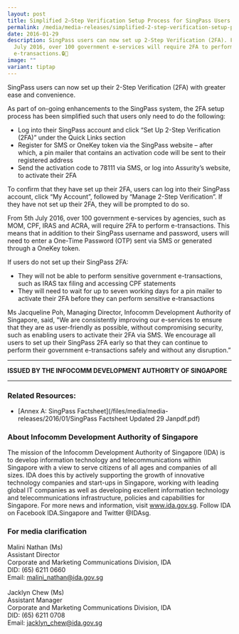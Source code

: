 ```yaml
---
layout: post
title: Simplified 2–Step Verification Setup Process for SingPass Users
permalink: /media/media-releases/simplified-2-step-verification-setup-process-for-singpass-users/
date: 2016-01-29
description: SingPass users can now set up 2-Step Verification (2FA). From 5th
  July 2016, over 100 government e-services will require 2FA to perform
  e-transactions.🔒📱
image: ""
variant: tiptap
---
```

SingPass users can now set up their 2-Step Verification (2FA) with greater ease and convenience.

As part of on-going enhancements to the SingPass system, the 2FA setup process has been simplified such that users only need to do the following:

* Log into their SingPass account and click “Set Up 2-Step Verification (2FA)” under the Quick Links section
* Register for SMS or OneKey token via the SingPass website – after which, a pin mailer that contains an activation code will be sent to their registered address
* Send the activation code to 78111 via SMS, or log into Assurity’s website, to activate their 2FA

To confirm that they have set up their 2FA, users can log into their SingPass account, click “My Account”, followed by “Manage 2-Step Verification”. If they have not set up their 2FA, they will be prompted to do so.

From 5th July 2016, over 100 government e-services by agencies, such as MOM, CPF, IRAS and ACRA, will require 2FA to perform e-transactions. This means that in addition to their SingPass username and password, users will need to enter a One-Time Password (OTP) sent via SMS or generated through a OneKey token.

If users do not set up their SingPass 2FA:

* They will not be able to perform sensitive government e-transactions, such as IRAS tax filing and accessing CPF statements
* They will need to wait for up to seven working days for a pin mailer to activate their 2FA before they can perform sensitive e-transactions

Ms Jacqueline Poh, Managing Director, Infocomm Development Authority of Singapore, said, "We are consistently improving our e-services to ensure that they are as user-friendly as possible, without compromising security, such as enabling users to activate their 2FA via SMS. We encourage all users to set up their SingPass 2FA early so that they can continue to perform their government e-transactions safely and without any disruption.”

---

**ISSUED BY THE INFOCOMM DEVELOPMENT AUTHORITY OF SINGAPORE**

---

### **Related Resources:**
* [Annex A: SingPass Factsheet](/files/media/media-releases/2016/01/SingPass Factsheet  Updated 29 Janpdf.pdf)

### **About Infocomm Development Authority of Singapore**
The mission of the Infocomm Development Authority of Singapore (IDA) is to develop information technology and telecommunications within Singapore with a view to serve citizens of all ages and companies of all sizes. IDA does this by actively supporting the growth of innovative technology companies and start-ups in Singapore, working with leading global IT companies as well as developing excellent information technology and telecommunications infrastructure, policies and capabilities for Singapore. For more news and information, visit www.ida.gov.sg. Follow IDA on Facebook IDA.Singapore and Twitter @IDAsg.

### **For media clarification**
Malini Nathan (Ms)
<br>Assistant Director
<br>Corporate and Marketing Communications Division, IDA
<br>DID: (65) 6211 0660
<br>Email: malini_nathan@ida.gov.sg
<br>
<br>Jacklyn Chew (Ms)
<br>Assistant Manager
<br>Corporate and Marketing Communications Division, IDA
<br>DID: (65) 6211 0708
<br>Email: jacklyn_chew@ida.gov.sg